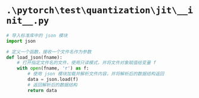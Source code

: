 # `.\pytorch\test\quantization\jit\__init__.py`

```py
# 导入标准库中的 json 模块
import json

# 定义一个函数，接收一个文件名作为参数
def load_json(fname):
    # 打开指定文件名的文件，使用只读模式，并将文件对象赋值给变量 f
    with open(fname, 'r') as f:
        # 使用 json 模块加载并解析文件内容，并将解析后的数据结构返回
        data = json.load(f)
        # 返回解析后的数据结构
        return data
```